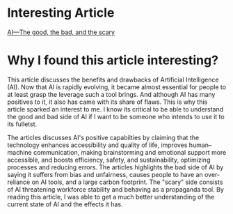 # Interesting Article
[AI—The good, the bad, and the scary](https://eng.vt.edu/magazine/stories/fall-2023/ai.html)

# Why I found this article interesting?
This article discusses the benefits and drawbacks of Artificial Intelligence (AI). Now that AI is rapidly evolving, it became almost essential for people to at least grasp the leverage such a tool brings. And although AI has many positives to it, it also has came with its share of flaws. This is why this article sparked an interest to me. I know its critical to be able to understand the good and bad side of AI if I want to be someone who intends to use it to its fulletst. 

The articles discusses AI's positive capabilties by claiming that the technology enhances accessibility and quality of life, improves human–machine communication, making brainstorming and emotional support more accessible, and boosts efficiency, safety, and sustainability, optimizing processes and reducing errors. The articles highlights the bad side of AI by saying it suffers from bias and unfairness, causes people to have an over-reliance on AI tools, and a large carbon footprint. The "scary" side consists of AI threatening workforce stability and behaving as a propaganda tool. By reading this article, I was able to get a much better understanding of the current state of AI and the effects it has.